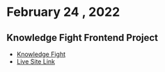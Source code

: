 # February 24 , 2022 
## Knowledge Fight Frontend Project

* [Knowledge Fight](https://github.com/Riyaz-khan-shuvo/knowledge-fight-frontend)
* [Live Site Link](https://knowledge-fight.netlify.app/)
